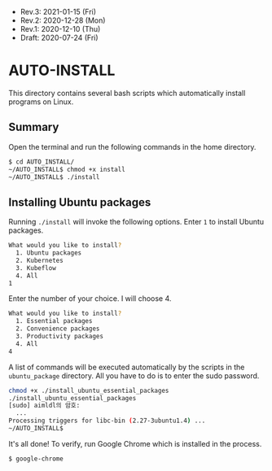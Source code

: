 * Rev.3: 2021-01-15 (Fri)
* Rev.2: 2020-12-28 (Mon)
* Rev.1: 2020-12-10 (Thu)
* Draft: 2020-07-24 (Fri)

# AUTO-INSTALL
This directory contains several bash scripts which automatically install programs on Linux.

## Summary
Open the terminal and run the following commands in the home directory.
```bash
$ cd AUTO_INSTALL/
~/AUTO_INSTALL$ chmod +x install
~/AUTO_INSTALL$ ./install
```

## Installing Ubuntu packages
Running `./install` will invoke the following options. Enter `1` to install Ubuntu packages.
```bash
What would you like to install?
  1. Ubuntu packages
  2. Kubernetes
  3. Kubeflow
  4. All
1
```
Enter the number of your choice. I will choose 4.
```bash
What would you like to install?
  1. Essential packages
  2. Convenience packages
  3. Productivity packages
  4. All
4
```

A list of commands will be executed automatically by the scripts in the `ubuntu_package` directory.
All you have to do is to enter the sudo password.

```bash
chmod +x ./install_ubuntu_essential_packages
./install_ubuntu_essential_packages
[sudo] aimldl의 암호: 
  ...
Processing triggers for libc-bin (2.27-3ubuntu1.4) ...
~/AUTO_INSTALL$ 
```
It's all done! To verify, run Google Chrome which is installed in the process.
```bash
$ google-chrome
```
